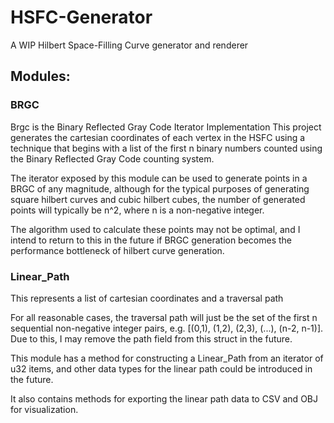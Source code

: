 # HSFC-Generator

A WIP Hilbert Space-Filling Curve generator and renderer

## Modules:

### BRGC

Brgc is the Binary Reflected Gray Code Iterator Implementation
This project generates the cartesian coordinates of each vertex in the
HSFC using a technique that begins with a list of the first n binary
numbers counted using the Binary Reflected Gray Code counting system.

The iterator exposed by this module can be used to generate
points in a BRGC of any magnitude, although for the typical purposes
of generating square hilbert curves and cubic hilbert cubes, the number
of generated points will typically be n^2, where n is a non-negative integer.

The algorithm used to calculate these points may not be optimal,
and I intend to return to this in the future if BRGC generation
becomes the performance bottleneck of hilbert curve generation.

### Linear_Path

This represents a list of cartesian coordinates and a traversal path

For all reasonable cases, the traversal path will just be the set of
the first n sequential non-negative integer pairs, e.g. [(0,1), (1,2),
(2,3), (...), (n-2, n-1)]. Due to this, I may remove the path field
from this struct in the future.

This module has a method for constructing a Linear_Path from an iterator
of u32 items, and other data types for the linear path could be introduced
in the future.

It also contains methods for exporting the linear path data to CSV and OBJ for
visualization.
